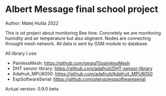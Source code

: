 # Albert Message final school project #

Author: Matej Hušla 2022

This is iot project about monitoring Bee hive. Concretely we are monitoring humidity and air temperature but also aligment.
Nodes are connecting throught mesh network. All data is sent by GSM module to database.

All library I use:
 - PainlessMesh: https://github.com/gmag11/painlessMesh
 - DHT senzor library: https://github.com/adafruit/DHT-sensor-library
 - Adafruit_MPU6050: https://github.com/adafruit/Adafruit_MPU6050
 - EspSoftwareSerial: https://github.com/plerup/espsoftwareserial

Actual version: 0.9.0 beta
